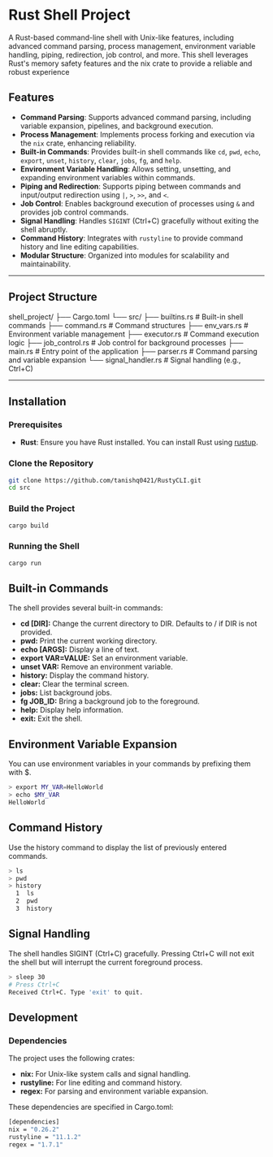 # Rust Shell Project

A Rust-based command-line shell with Unix-like features, including advanced command parsing, process management, environment variable handling, piping, redirection, job control, and more. This shell leverages Rust's memory safety features and the nix crate to provide a reliable and robust experience

## Features

- **Command Parsing**: Supports advanced command parsing, including variable expansion, pipelines, and background execution.
- **Process Management**: Implements process forking and execution via the `nix` crate, enhancing reliability.
- **Built-in Commands**: Provides built-in shell commands like `cd`, `pwd`, `echo`, `export`, `unset`, `history`, `clear`, `jobs`, `fg`, and `help`.
- **Environment Variable Handling**: Allows setting, unsetting, and expanding environment variables within commands.
- **Piping and Redirection**: Supports piping between commands and input/output redirection using `|`, `>`, `>>`, and `<`.
- **Job Control**: Enables background execution of processes using `&` and provides job control commands.
- **Signal Handling**: Handles `SIGINT` (Ctrl+C) gracefully without exiting the shell abruptly.
- **Command History**: Integrates with `rustyline` to provide command history and line editing capabilities.
- **Modular Structure**: Organized into modules for scalability and maintainability.

---

## Project Structure
shell_project/ ├── Cargo.toml └── src/ ├── builtins.rs # Built-in shell commands ├── command.rs # Command structures ├── env_vars.rs # Environment variable management ├── executor.rs # Command execution logic ├── job_control.rs # Job control for background processes ├── main.rs # Entry point of the application ├── parser.rs # Command parsing and variable expansion └── signal_handler.rs # Signal handling (e.g., Ctrl+C)


---

## Installation

### Prerequisites

- **Rust**: Ensure you have Rust installed. You can install Rust using [rustup](https://www.rust-lang.org/tools/install).

### Clone the Repository

```bash
git clone https://github.com/tanishq0421/RustyCLI.git
cd src
```

### Build the Project
```bash
cargo build
```

### Running the Shell
```bash
cargo run
```

## Built-in Commands
The shell provides several built-in commands:

- **cd [DIR]:** Change the current directory to DIR. Defaults to / if DIR is not provided.
- **pwd:** Print the current working directory.
- **echo [ARGS]:** Display a line of text.
- **export VAR=VALUE:** Set an environment variable.
- **unset VAR:** Remove an environment variable.
- **history:** Display the command history.
- **clear:** Clear the terminal screen.
- **jobs:** List background jobs.
- **fg JOB_ID:** Bring a background job to the foreground.
- **help:** Display help information.
- **exit:** Exit the shell.


## Environment Variable Expansion
You can use environment variables in your commands by prefixing them with $.

```bash
> export MY_VAR=HelloWorld
> echo $MY_VAR
HelloWorld
```

## Command History
Use the history command to display the list of previously entered commands.

```bash
> ls
> pwd
> history
  1  ls
  2  pwd
  3  history
```

## Signal Handling
The shell handles SIGINT (Ctrl+C) gracefully. Pressing Ctrl+C will not exit the shell but will interrupt the current foreground process.

```bash
> sleep 30
# Press Ctrl+C
Received Ctrl+C. Type 'exit' to quit.
```


## Development

### Dependencies
The project uses the following crates:

- **nix:** For Unix-like system calls and signal handling.
- **rustyline:** For line editing and command history.
- **regex:** For parsing and environment variable expansion.

These dependencies are specified in Cargo.toml:

```bash
[dependencies]
nix = "0.26.2"
rustyline = "11.1.2"
regex = "1.7.1"
```
